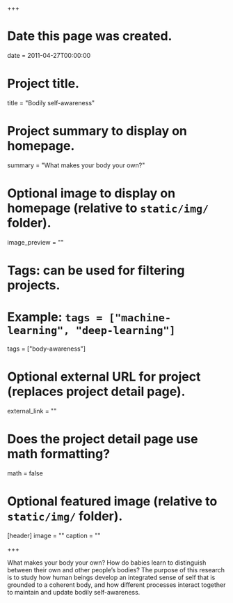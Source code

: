 +++
# Date this page was created.
date = 2011-04-27T00:00:00

# Project title.
title = "Bodily self-awareness"

# Project summary to display on homepage.
summary = "What makes your body your own?"

# Optional image to display on homepage (relative to `static/img/` folder).
image_preview = ""

# Tags: can be used for filtering projects.
# Example: `tags = ["machine-learning", "deep-learning"]`
tags = ["body-awareness"]

# Optional external URL for project (replaces project detail page).
external_link = ""

# Does the project detail page use math formatting?
math = false

# Optional featured image (relative to `static/img/` folder).
[header]
image = ""
caption = ""

+++

What makes your body your own? How do babies learn to distinguish between their own and other people’s bodies? The purpose of this research is to study how human beings develop an integrated sense of self that is grounded to a coherent body, and how different processes interact together to maintain and update bodily self-awareness.
